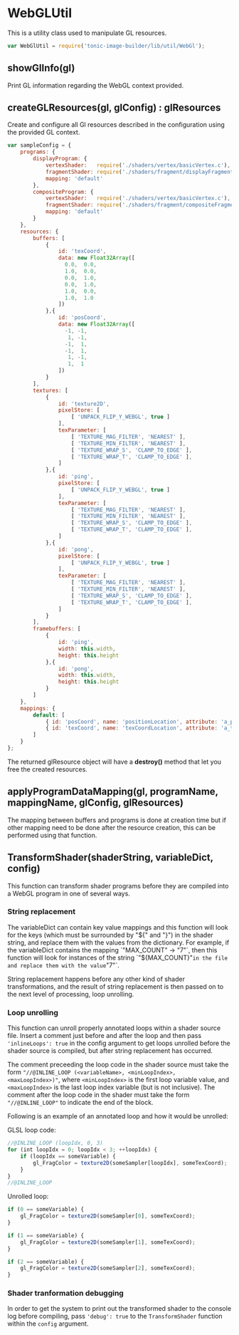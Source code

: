 # WebGLUtil

This is a utility class used to manipulate GL resources.

```js
var WebGlUtil = require('tonic-image-builder/lib/util/WebGl');
```

## showGlInfo(gl)

Print GL information regarding the WebGL context provided.

## createGLResources(gl, glConfig) : glResources

Create and configure all Gl resources described in the configuration using the
provided GL context.

```js
var sampleConfig = {
    programs: {
        displayProgram: {
            vertexShader:   require('./shaders/vertex/basicVertex.c'),
            fragmentShader: require('./shaders/fragment/displayFragment.c'),
            mapping: 'default'
        },
        compositeProgram: {
            vertexShader:   require('./shaders/vertex/basicVertex.c'),
            fragmentShader: require('./shaders/fragment/compositeFragment.c'),
            mapping: 'default'
        }
    },
    resources: {
        buffers: [
            {
                id: 'texCoord',
                data: new Float32Array([
                  0.0,  0.0,
                  1.0,  0.0,
                  0.0,  1.0,
                  0.0,  1.0,
                  1.0,  0.0,
                  1.0,  1.0
                ])
            },{
                id: 'posCoord',
                data: new Float32Array([
                  -1, -1,
                   1, -1,
                  -1,  1,
                  -1,  1,
                   1, -1,
                   1,  1
                ])
            }
        ],
        textures: [
            {
                id: 'texture2D',
                pixelStore: [
                    [ 'UNPACK_FLIP_Y_WEBGL', true ]
                ],
                texParameter: [
                    [ 'TEXTURE_MAG_FILTER', 'NEAREST' ],
                    [ 'TEXTURE_MIN_FILTER', 'NEAREST' ],
                    [ 'TEXTURE_WRAP_S', 'CLAMP_TO_EDGE' ],
                    [ 'TEXTURE_WRAP_T', 'CLAMP_TO_EDGE' ],
                ]
            },{
                id: 'ping',
                pixelStore: [
                    [ 'UNPACK_FLIP_Y_WEBGL', true ]
                ],
                texParameter: [
                    [ 'TEXTURE_MAG_FILTER', 'NEAREST' ],
                    [ 'TEXTURE_MIN_FILTER', 'NEAREST' ],
                    [ 'TEXTURE_WRAP_S', 'CLAMP_TO_EDGE' ],
                    [ 'TEXTURE_WRAP_T', 'CLAMP_TO_EDGE' ],
                ]
            },{
                id: 'pong',
                pixelStore: [
                    [ 'UNPACK_FLIP_Y_WEBGL', true ]
                ],
                texParameter: [
                    [ 'TEXTURE_MAG_FILTER', 'NEAREST' ],
                    [ 'TEXTURE_MIN_FILTER', 'NEAREST' ],
                    [ 'TEXTURE_WRAP_S', 'CLAMP_TO_EDGE' ],
                    [ 'TEXTURE_WRAP_T', 'CLAMP_TO_EDGE' ],
                ]
            }
        ],
        framebuffers: [
            {
                id: 'ping',
                width: this.width,
                height: this.height
            },{
                id: 'pong',
                width: this.width,
                height: this.height
            }
        ]
    },
    mappings: {
        default: [
            { id: 'posCoord', name: 'positionLocation', attribute: 'a_position', format: [ 2, this.gl.FLOAT, false, 0, 0 ] },
            { id: 'texCoord', name: 'texCoordLocation', attribute: 'a_texCoord', format: [ 2, this.gl.FLOAT, false, 0, 0 ] }
        ]
    }
};
```

The returned glResource object will have a __destroy()__ method that let you
free the created resources.

## applyProgramDataMapping(gl, programName, mappingName, glConfig, glResources)

The mapping between buffers and programs is done at creation time but if other
mapping need to be done after the resource creation, this can be performed using
that function.

## TransformShader(shaderString, variableDict, config)

This function can transform shader programs before they are compiled into
a WebGL program in one of several ways.

### String replacement

The variableDict can contain key value mappings and this function will look
for the keys (which must be surrounded by "${" and "}") in the shader string,
and replace them with the values from the dictionary.  For example, if the
variableDict contains the mapping `"MAX_COUNT" -> "7"`, then this function will
look for instances of the string `"${MAX_COUNT}"` in the file and replace them
with the value `"7"`.

String replacement happens before any other kind of shader transformations,
and the result of string replacement is then passed on to the next level of
processing, loop unrolling.

### Loop unrolling

This function can unroll properly annotated loops within a shader source file.
Insert a comment just before and after the loop and then pass
`'inlineLoops': true` in the config argument to get loops unrolled before the
shader source is compiled, but after string replacement has occurred.

The comment preceeding the loop code in the shader source must take the form
`"//@INLINE_LOOP (<variableName>, <minLoopIndex>, <maxLoopIndex>)"`,
where `<minLoopIndex>` is the first loop variable value, and `<maxLoopIndex>`
is the last loop index variable (but is not inclusive).  The comment after
the loop code in the shader must take the form `"//@INLINE_LOOP"` to indicate
the end of the block.

Following is an example of an annotated loop and how it would be unrolled:

GLSL loop code:

```js
//@INLINE_LOOP (loopIdx, 0, 3)
for (int loopIdx = 0; loopIdx < 3; ++loopIdx) {
    if (loopIdx == someVariable) {
        gl_FragColor = texture2D(someSampler[loopIdx], someTexCoord);
    }
}
//@INLINE_LOOP
```

Unrolled loop:

```js
if (0 == someVariable) {
    gl_FragColor = texture2D(someSampler[0], someTexCoord);
}

if (1 == someVariable) {
    gl_FragColor = texture2D(someSampler[1], someTexCoord);
}

if (2 == someVariable) {
    gl_FragColor = texture2D(someSampler[2], someTexCoord);
}
```

### Shader tranformation debugging

In order to get the system to print out the transformed shader to the console
log before compiling, pass `'debug': true` to the `TransformShader` function
within the `config` argument.